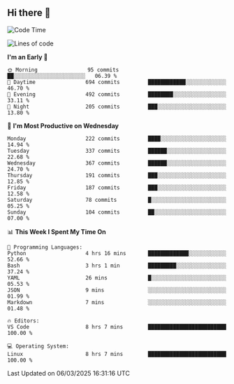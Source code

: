 ## Hi there 👋

<!--
**Wangmerlyn/Wangmerlyn** is a ✨ _special_ ✨ repository because its `README.md` (this file) appears on your GitHub profile.

Here are some ideas to get you started:

- 🔭 I’m currently working on ...
- 🌱 I’m currently learning ...
- 👯 I’m looking to collaborate on ...
- 🤔 I’m looking for help with ...
- 💬 Ask me about ...
- 📫 How to reach me: ...
- 😄 Pronouns: ...
- ⚡ Fun fact: ...
-->
<!--START_SECTION:waka-->
![Code Time](http://img.shields.io/badge/Code%20Time-80%20hrs%2037%20mins-blue)

![Lines of code](https://img.shields.io/badge/From%20Hello%20World%20I%27ve%20Written-8.6%20million%20lines%20of%20code-blue)

**I'm an Early 🐤** 

```text
🌞 Morning                95 commits          ██░░░░░░░░░░░░░░░░░░░░░░░   06.39 % 
🌆 Daytime                694 commits         ████████████░░░░░░░░░░░░░   46.70 % 
🌃 Evening                492 commits         ████████░░░░░░░░░░░░░░░░░   33.11 % 
🌙 Night                  205 commits         ███░░░░░░░░░░░░░░░░░░░░░░   13.80 % 
```
📅 **I'm Most Productive on Wednesday** 

```text
Monday                   222 commits         ████░░░░░░░░░░░░░░░░░░░░░   14.94 % 
Tuesday                  337 commits         ██████░░░░░░░░░░░░░░░░░░░   22.68 % 
Wednesday                367 commits         ██████░░░░░░░░░░░░░░░░░░░   24.70 % 
Thursday                 191 commits         ███░░░░░░░░░░░░░░░░░░░░░░   12.85 % 
Friday                   187 commits         ███░░░░░░░░░░░░░░░░░░░░░░   12.58 % 
Saturday                 78 commits          █░░░░░░░░░░░░░░░░░░░░░░░░   05.25 % 
Sunday                   104 commits         ██░░░░░░░░░░░░░░░░░░░░░░░   07.00 % 
```


📊 **This Week I Spent My Time On** 

```text
💬 Programming Languages: 
Python                   4 hrs 16 mins       █████████████░░░░░░░░░░░░   52.66 % 
Bash                     3 hrs 1 min         █████████░░░░░░░░░░░░░░░░   37.24 % 
YAML                     26 mins             █░░░░░░░░░░░░░░░░░░░░░░░░   05.53 % 
JSON                     9 mins              ░░░░░░░░░░░░░░░░░░░░░░░░░   01.99 % 
Markdown                 7 mins              ░░░░░░░░░░░░░░░░░░░░░░░░░   01.48 % 

🔥 Editors: 
VS Code                  8 hrs 7 mins        █████████████████████████   100.00 % 

💻 Operating System: 
Linux                    8 hrs 7 mins        █████████████████████████   100.00 % 
```


 Last Updated on 06/03/2025 16:31:16 UTC
<!--END_SECTION:waka-->
